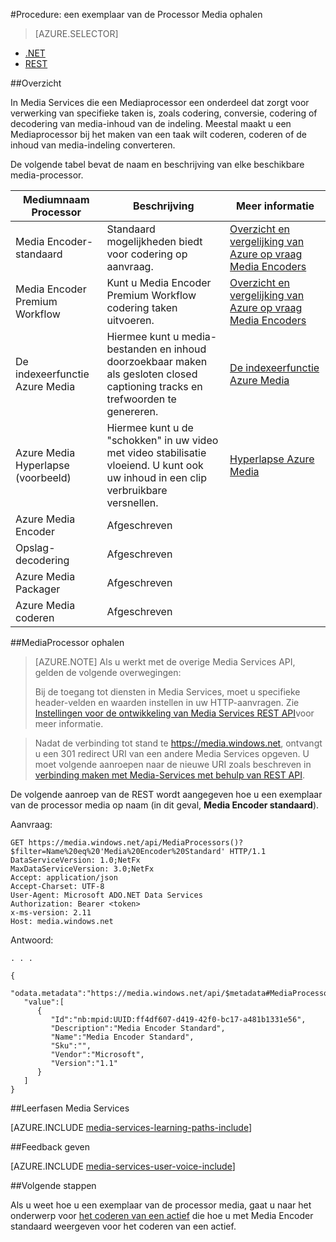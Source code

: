 <properties 
    pageTitle="Het maken van een Mediaprocessor | Microsoft Azure" 
    description="Informatie over het maken van een onderdeel van de media-processor als u wilt coderen, indeling converteren, coderen of decoderen van media-inhoud voor Azure Media Services." 
    services="media-services" 
    documentationCenter="" 
    authors="Juliako" 
    manager="erikre" 
    editor=""/>

<tags 
    ms.service="media-services" 
    ms.workload="media" 
    ms.tgt_pltfrm="na" 
    ms.devlang="na" 
    ms.topic="article" 
    ms.date="09/26/2016" 
    ms.author="juliako"/>


#<a name="how-to-get-a-media-processor-instance"></a>Procedure: een exemplaar van de Processor Media ophalen


> [AZURE.SELECTOR]
- [.NET](media-services-get-media-processor.md)
- [REST](media-services-rest-get-media-processor.md)

##<a name="overview"></a>Overzicht

In Media Services die een Mediaprocessor een onderdeel dat zorgt voor verwerking van specifieke taken is, zoals codering, conversie, codering of decodering van media-inhoud van de indeling. Meestal maakt u een Mediaprocessor bij het maken van een taak wilt coderen, coderen of de inhoud van media-indeling converteren.

De volgende tabel bevat de naam en beschrijving van elke beschikbare media-processor.

Mediumnaam Processor|Beschrijving|Meer informatie
---|---|---
Media Encoder-standaard|Standaard mogelijkheden biedt voor codering op aanvraag. |[Overzicht en vergelijking van Azure op vraag Media Encoders](media-services-encode-asset.md)
Media Encoder Premium Workflow|Kunt u Media Encoder Premium Workflow codering taken uitvoeren.|[Overzicht en vergelijking van Azure op vraag Media Encoders](media-services-encode-asset.md)
De indexeerfunctie Azure Media| Hiermee kunt u media-bestanden en inhoud doorzoekbaar maken als gesloten closed captioning tracks en trefwoorden te genereren.|[De indexeerfunctie Azure Media](media-services-index-content.md)
Azure Media Hyperlapse (voorbeeld)|Hiermee kunt u de "schokken" in uw video met video stabilisatie vloeiend. U kunt ook uw inhoud in een clip verbruikbare versnellen.|[Hyperlapse Azure Media](media-services-hyperlapse-content.md)
Azure Media Encoder|Afgeschreven
Opslag-decodering| Afgeschreven|
Azure Media Packager|Afgeschreven|
Azure Media coderen|Afgeschreven|

##<a name="get-mediaprocessor"></a>MediaProcessor ophalen

>[AZURE.NOTE] Als u werkt met de overige Media Services API, gelden de volgende overwegingen:
>
>Bij de toegang tot diensten in Media Services, moet u specifieke header-velden en waarden instellen in uw HTTP-aanvragen. Zie [Instellingen voor de ontwikkeling van Media Services REST API](media-services-rest-how-to-use.md)voor meer informatie.

>Nadat de verbinding tot stand te https://media.windows.net, ontvangt u een 301 redirect URI van een andere Media Services opgeven. U moet volgende aanroepen naar de nieuwe URI zoals beschreven in [verbinding maken met Media-Services met behulp van REST API](media-services-rest-connect-programmatically.md). 


De volgende aanroep van de REST wordt aangegeven hoe u een exemplaar van de processor media op naam (in dit geval, **Media Encoder standaard**). 



    
Aanvraag:

    GET https://media.windows.net/api/MediaProcessors()?$filter=Name%20eq%20'Media%20Encoder%20Standard' HTTP/1.1
    DataServiceVersion: 1.0;NetFx
    MaxDataServiceVersion: 3.0;NetFx
    Accept: application/json
    Accept-Charset: UTF-8
    User-Agent: Microsoft ADO.NET Data Services
    Authorization: Bearer <token>
    x-ms-version: 2.11
    Host: media.windows.net
    
Antwoord:
        
    . . .
    
    {  
       "odata.metadata":"https://media.windows.net/api/$metadata#MediaProcessors",
       "value":[  
          {  
             "Id":"nb:mpid:UUID:ff4df607-d419-42f0-bc17-a481b1331e56",
             "Description":"Media Encoder Standard",
             "Name":"Media Encoder Standard",
             "Sku":"",
             "Vendor":"Microsoft",
             "Version":"1.1"
          }
       ]
    }


##<a name="media-services-learning-paths"></a>Leerfasen Media Services

[AZURE.INCLUDE [media-services-learning-paths-include](../../includes/media-services-learning-paths-include.md)]

##<a name="provide-feedback"></a>Feedback geven

[AZURE.INCLUDE [media-services-user-voice-include](../../includes/media-services-user-voice-include.md)]


##<a name="next-steps"></a>Volgende stappen

Als u weet hoe u een exemplaar van de processor media, gaat u naar het onderwerp voor [het coderen van een actief](media-services-rest-get-started.md) die hoe u met Media Encoder standaard weergeven voor het coderen van een actief.
